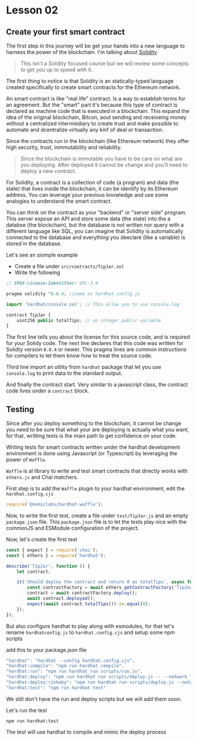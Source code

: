 # Lesson 02

## Create your first smart contract

<!-- ALL-CONTRIBUTORS-BADGE:START - Do not remove or modify this section -->
<!-- ALL-CONTRIBUTORS-BADGE:END -->

The first step in this journey will be get your hands into a new language to harness the power of the blockchain. I'm talking about [Solidity](https://soliditylang.org/)

> This isn't a Solidity focused course but we will review some
> concepts to get you up to speed with it.

The first thing to notice is that Solidity is an statically-typed language created specifically to create smart contracts for the Ethereum network.

An smart contract is like "real life" contract. Is a way to establish terms for an agreement. But the "smart" part it's because this type of contract is declared as machine code that is executed in a blockchain. This expand the idea of the original blockchain, Bitcon, aout sending and receiveing money without a centralized intermiediary to create trust and make possible to automate and dcentralize virtually any kinf of deal or transaction.

Since the contracts run in the blockchain (like Ethereum network) they offer high security, trust, inmmutability and reliability.

> Since the blockchain is immutable you have to be care on what are you deploying. After deployed it cannot be change and you'll need to deploy a new contract.

For Solidity, a contract is a collection of code (a program) and data (the state) that lives inside the blockchain, it can be identify by its Ethereum address. You can leverage your previous knowledge and use some analogies to understand the smart contract.

You can think on the contract as your "backend" or "server side" program. This server expose an API and store some data (the state) into the a databse (the blockchain), but the database is not written nor query with a different language like SQL, you can imagine that Solidity is automatically connected to the database and everything you deeclare (like a variable) is stored in the database.

Let's see an siomple example

- Create a file under `src/contracts/TipJar.sol`
- Write the following

```javascript
// SPDX-License-Identifier: GPL-3.0

pragma solidity ^0.8.4; //same as hardhat.config.js

import 'hardhat/console.sol'; // This allow you to use console.log

contract TipJar {
	uint256 public totalTips; // an integer public variable
}

```

The first line tells you about the license for this source code, and is required for your Solidy code.
The next line declares that this code was written for Solidty version `0.8.4` or newer. This pragma lines are common instructions for compilers to let them know how to treat the source code.

Third line import an utility from `hardhat` package that let you use `console.log` to print data to the standard output.

And finally the contract start. Very similar to a javascript class, the contract code lives under a `contract` block.

## Testing

Since after you deploy something to the blockchain, it cannot be change you need to be sure that what your are deploying is actually what you want, for that, writting tests is the main path to get confidence on your code.

Writing tests for smart contracts written under the hardhat development environment is done using Javascript (or Typescript) by leveraging the power of `Waffle`.

`Waffle` is al library to write and test smart contracts that directly works with `ethers.js` and Chai matchers.

First step is to add the `Waffle` plugin to your hardhat environment, edit the `hardhat.config.cjs`

```javascript
require('@nomiclabs/hardhat-waffle');
```

Now, to write the first test, create a file under `test/TipJar.js` and an empty `package.json` file. This `package.json` file is to let the tests play nice with the commonJS and ESModule configuration of the project.

Now, let's create the first test

```javascript
const { expect } = require('chai');
const { ethers } = require('hardhat');

describe('TipJar', function () {
	let contract;

	it('Should deploy the contract and return 0 as totalTips', async function () {
		const contractFactory = await ethers.getContractFactory('TipJar');
		contract = await contractFactory.deploy();
		await contract.deployed();
		expect(await contract.totalTips()).to.equal(0);
	});
});
```

But also configure hardhat to play along with esmodules, for that let's rename `hardhatconfig.js` to `hardhat.config.cjs` and setup some npm scripts

add this to your package.json file

```javascript
"hardhat": "hardhat --config hardhat.config.cjs",
"hardhat:compile": "npm run hardhat compile",
"hardhat:run": "npm run hardhat run scripts/run.js",
"hardhat:deploy": "npm run hardhat run scripts/deploy.js -- --network localhost",
"hardhat:deploy:rinkeby": "npm run hardhat run scripts/deploy.js --network rinkeby",
"hardhat:test": "npm run hardhat test"
```

We still don't have the run and deploy scripts but we will add them soon.

Let's run the test

`npm run hardhat:test`

The test will use hardhat to compile and mimic the deploy process